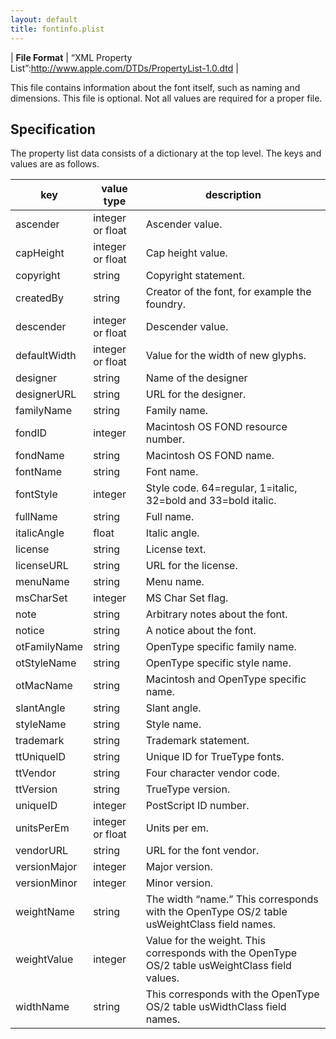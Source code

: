 ```yaml
---
layout: default
title: fontinfo.plist
---
```


| **File Format** | “XML Property List”:http://www.apple.com/DTDs/PropertyList-1.0.dtd |

This file contains information about the font itself, such as naming and dimensions. This file is optional. Not all values are required for a proper file.

## Specification

The property list data consists of a dictionary at the top level. The keys and values are as follows.

| key | value type | description |
|-|-|-|
| ascender | integer or float | Ascender value. |
| capHeight | integer or float | Cap height value. |
| copyright | string | Copyright statement. |
| createdBy | string | Creator of the font, for example the foundry. |
| descender | integer or float | Descender value. |
| defaultWidth | integer or float | Value for the width of new glyphs. |
| designer | string | Name of the designer |
| designerURL | string | URL for the designer. |
| familyName | string | Family name. |
| fondID | integer | Macintosh OS FOND resource number. |
| fondName | string | Macintosh OS FOND name. |
| fontName | string | Font name. |
| fontStyle | integer | Style code. 64=regular, 1=italic, 32=bold and 33=bold italic. |
| fullName | string | Full name. |
| italicAngle | float | Italic angle. |
| license | string | License text. |
| licenseURL | string | URL for the license. |
| menuName | string | Menu name. |
| msCharSet | integer | MS Char Set flag. |
| note | string | Arbitrary notes about the font. |
| notice | string | A notice about the font. |
| otFamilyName | string | OpenType specific family name. |
| otStyleName | string | OpenType specific style name. |
| otMacName | string | Macintosh and OpenType specific name. |
| slantAngle | string | Slant angle. |
| styleName | string | Style name. |
| trademark | string | Trademark statement. |
| ttUniqueID | string | Unique ID for TrueType fonts. |
| ttVendor | string | Four character vendor code. |
| ttVersion | string | TrueType version. |
| uniqueID | integer | PostScript ID number. |
| unitsPerEm | integer or float | Units per em. |
| vendorURL | string | URL for the font vendor. |
| versionMajor | integer | Major version. |
| versionMinor | integer | Minor version. |
| weightName | string | The width “name.” This corresponds with the OpenType OS/2 table usWeightClass field names. |
| weightValue | integer | Value for the weight. This corresponds with the OpenType OS/2 table usWeightClass field values. |
| widthName | string | This corresponds with the OpenType OS/2 table usWidthClass field names.